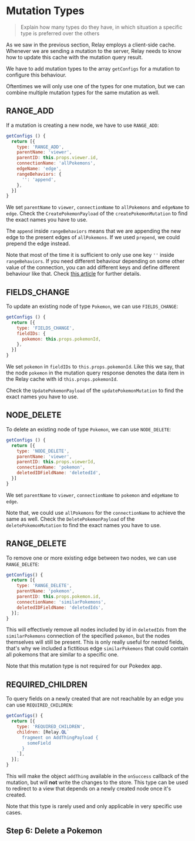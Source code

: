 # Mutation Types

> Explain how many types do they have, in which situation a specific type is preferred over the others

As we saw in the previous section, Relay employs a client-side cache.
Whenever we are sending a mutation to the server, Relay needs to know how to update this cache with the mutation query result.

We have to add mutation types to the array `getConfigs` for a mutation to configure this behaviour.

Oftentimes we will only use one of the types for one mutation, but we can combine multiple mutation types for the same mutation as well.

## RANGE_ADD

If a mutation is creating a new node, we have to use `RANGE_ADD`:

```javascript
getConfigs () {
  return [{
    type: 'RANGE_ADD',
    parentName: 'viewer',
    parentID: this.props.viewer.id,
    connectionName: 'allPokemons',
    edgeName: 'edge',
    rangeBehaviors: {
      '': 'append',
    },
  }]
}
```

We set `parentName` to `viewer`, `connectionName` to `allPokemons` and `edgeName` to `edge`.
Check the `CreatePokemonPayload` of the `createPokemonMutation` to find the exact names you have to use.

The `append` inside `rangeBehaviors` means that we are appending the new edge to the present edges of `allPokemons`.
If we used `prepend`, we could prepend the edge instead.

Note that most of the time it is sufficient to only use one key `''` inside `rangeBehaviors`.
If you need different behaviour depending on some other value of the connection, you can add different keys and define different behaviour like that. Check [this article](http://mgiroux.me/2016/the-mysterious-relay-range-behaviours/) for further details.

## FIELDS_CHANGE

To update an existing node of type `Pokemon`, we can use `FIELDS_CHANGE`:

```javascript
getConfigs () {
  return [{
    type: 'FIELDS_CHANGE',
    fieldIDs: {
      pokemon: this.props.pokemonId,
    },
  }]
}
```

We set `pokemon` in `fieldIDs` to `this.props.pokemonId`. Like this we say, that the node `pokemon` in the mutation query response denotes the data item in the Relay cache with id `this.props.pokemonId`.

Check the `UpdatePokemonPayload` of the `updatePokemonMutation` to find the exact names you have to use.

## NODE_DELETE

To delete an existing node of type `Pokemon`, we can use `NODE_DELETE`:

```javascript
getConfigs () {
  return [{
    type: 'NODE_DELETE',
    parentName: 'viewer',
    parentID: this.props.viewerId,
    connectionName: 'pokemon',
    deletedIDFieldName: 'deletedId',
  }]
}
```

We set `parentName` to `viewer`, `connectionName` to `pokemon` and `edgeName` to `edge`.

Note that, we could use `allPokemons` for the `connectionName` to achieve the same as well.
Check the `DeletePokemonPayload` of the `deletePokemonMutation` to find the exact names you have to use.

## RANGE_DELETE

To remove one or more existing edge between two nodes, we can use `RANGE_DELETE`:

```javascript
getConfigs() {
  return [{
    type: 'RANGE_DELETE',
    parentName: 'pokemon',
    parentID: this.props.pokemon.id,
    connectionName: 'similarPokemons',
    deletedIDFieldName: 'deletedIds',
  }];
}
```

This will effectively remove all nodes included by id in `deletedIds` from the `similarPokemons` connection of the specified `pokemon`, but the nodes themselves will still be present. This is only really useful for nested fields, that's why we included a fictitious edge `similarPokemons` that could contain all pokemons that are similar to a specific one.

Note that this mutation type is not required for our Pokedex app.

## REQUIRED_CHILDREN

To query fields on a newly created that are not reachable by an edge you can use `REQUIRED_CHILDREN`:

```javascript
getConfigs() {
  return [{
    type: 'REQUIRED_CHILDREN',
    children: [Relay.QL`
      fragment on AddThingPayload {
        someField
      }
    `],
  }];
}
```

This will make the object `addThing` available in the `onSuccess` callback of the mutation, but will **not** write the changes to the store.
This type can be used to redirect to a view that depends on a newly created node once it's created.

Note that this type is rarely used and only applicable in very specific use cases.

## Step 6: Delete a Pokemon
